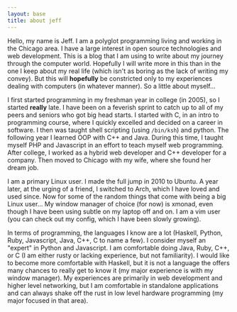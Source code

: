 ```yaml
---
layout: base
title: about jeff
---
```


Hello, my name is Jeff.  I am a polyglot programming living and working in the 
Chicago area.  I have a large interest in open source technologies and web 
development.  This is a blog that I am using to write about my journey through the
computer world.  Hopefully I will write more in this than in the one I keep about
my real life (which isn't as boring as the lack of writing my convey).  But this
will **hopefully** be constricted only to my experiences dealing with computers (in
whatever manner).  So a little about myself...

I first started programming in my freshman year in college (in 2005), so I started
**really** late.  I have been on a feverish sprint to catch up to all of my peers
and seniors who got big head starts.  I started with C, in an intro to programming
course, where I quickly excelled and decided on a career in software.  I then was
taught shell scripting (using `/bin/ksh`) and python.  The following year I learned
OOP with C++ and Java.  During this time, I taught myself PHP and Javascript in an
effort to teach myself web programming.  After college, I worked as a hybrid web
developer and C++ developer for a company.  Then moved to Chicago with my wife, 
where she found her dream job.

I am a primary Linux user.  I made the full jump in 2010 to Ubuntu.  A year later,
at the urging of a friend, I switched to Arch, which I have loved and used since.
Now for some of the random things that come with being a big Linux user...  My
window manager of choice (for now) is xmonad, even though I have been using subtle
on my laptop off and on.  I am a vim user (you can check out my config, which I
have been slowly growing).

In terms of programming, the languages I know are a lot (Haskell, Python, Ruby,
Javascript, Java, C++, C to name a few).  I consider myself an "expert" in Python
and Javascript.  I am comfortable doing Java, Ruby, C++, or C (I am either rusty or
lacking experience, but not familiarity).  I would like to become more comfortable
with Haskell, but it is not a language the offers many chances to really get to
know it (my major experience is with my window manager).  My experiences are 
primarily in web development and higher level networking, but I am comfortable in
standalone applications and can always shake off the rust in low level hardware
programming (my major focused in that area).
